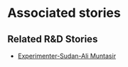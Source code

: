 # Associated stories

<!-- !!DO NOT REMOVE!! start autogenerated hyperlinks -->
## Related R&D Stories
- [Experimenter-Sudan-Ali Muntasir](/RnD-Archive/stories/?doc=Experimenters_SDN)
<!-- !!DO NOT REMOVE!! end autogenerated hyperlinks -->